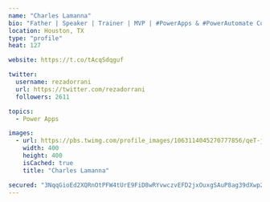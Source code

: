 ```yaml
---
name: "Charles Lamanna"
bio: "Father | Speaker | Trainer | MVP | #PowerApps & #PowerAutomate Community Super User | YouTuber Right-pointing triangle http://youtube.com/c/rezadorrani | Learn - Share - Clockwise rightwards and leftwards open circle arrows"
location: Houston, TX
type: "profile"
heat: 127

website: https://t.co/tAcqSdqguf

twitter:
  username: rezadorrani
  url: https://twitter.com/rezadorrani
  followers: 2611

topics:
  - Power Apps

images:
  - url: https://pbs.twimg.com/profile_images/1063114045270777856/qeT-jpWr_400x400.jpg
    width: 400
    height: 400
    isCached: true
    title: "Charles Lamanna"

secured: "3NqqGioEd2XQRnOtPFW4tUrE9FiD8wRYvwczvEFD2jxOuxgSAuP8ag39dXwp2TwGUHNAy7gbrvon12ZCUbYRm4LJewJzV3wlnVi85juxm4W24K9BuS8aEk7tQd2tQ5Hd6Zfi/mQ6O5SGZioKOuU5mp5jdez+FUw5vsLt8dI8EPlG6mmKvD7i2/EuXRuC8FUwNI7rLNH3aL94V05DBv5eu+rTfNpIW9224jV2f4y+SXq1Ukt0140eXaaU4wS48KsBCbHqUGRaaS+i5JEyD2kczgtoxYt65jNAlSzG23z2fTgDBS8V6McxurXAzAJR0YGH0QXFhWZSxDVy3nHL2Y4xQtBfPmZoR/wx4QDSf0p/nk+zlTY3JBYtABm+dr+2QjofXC/J5zaYym9GFtt/yHpNImSfEn4vXXh/rqbKHKu5zoM=;bM08H8DryWfL2iGXOzQscw=="
---
```


